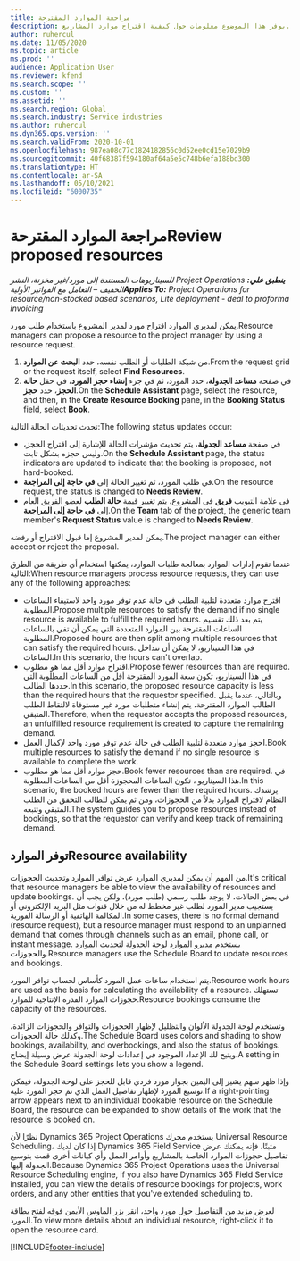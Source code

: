 ```yaml
---
title: مراجعة الموارد المقترحة
description: يوفر هذا الموضوع معلومات حول كيفية اقتراح موارد المشاريع.
author: ruhercul
ms.date: 11/05/2020
ms.topic: article
ms.prod: ''
audience: Application User
ms.reviewer: kfend
ms.search.scope: ''
ms.custom: ''
ms.assetid: ''
ms.search.region: Global
ms.search.industry: Service industries
ms.author: ruhercul
ms.dyn365.ops.version: ''
ms.search.validFrom: 2020-10-01
ms.openlocfilehash: 987ea08c77c1824182856c0d52ee0cd15e7029b9
ms.sourcegitcommit: 40f68387f594180af64a5e5c748b6efa188bd300
ms.translationtype: HT
ms.contentlocale: ar-SA
ms.lasthandoff: 05/10/2021
ms.locfileid: "6000735"
---
```

# <a name="review-proposed-resources"></a><span data-ttu-id="a06af-103">مراجعة الموارد المقترحة</span><span class="sxs-lookup"><span data-stu-id="a06af-103">Review proposed resources</span></span>

<span data-ttu-id="a06af-104">_**ينطبق علي:** ‏‫Project Operations للسيناريوهات المستندة إلى مورد/غير مخزنة‬، ‏‫النشر الخفيف – التعامل مع الفواتير الأولية‬_</span><span class="sxs-lookup"><span data-stu-id="a06af-104">_**Applies To:** Project Operations for resource/non-stocked based scenarios, Lite deployment - deal to proforma invoicing_</span></span>

<span data-ttu-id="a06af-105">يمكن لمديري الموارد اقتراح مورد لمدير المشروع باستخدام طلب مورد.</span><span class="sxs-lookup"><span data-stu-id="a06af-105">Resource managers can propose a resource to the project manager by using a resource request.</span></span>

1. <span data-ttu-id="a06af-106">من شبكة الطلبات أو الطلب نفسه، حدد **البحث عن الموارد**.</span><span class="sxs-lookup"><span data-stu-id="a06af-106">From the request grid or the request itself, select **Find Resources**.</span></span>
2. <span data-ttu-id="a06af-107">في صفحة **مساعد الجدولة**، حدد المورد، ثم في جزء **إنشاء حجز المورد**، في حقل **حالة الحجز**، حدد **حجز**.</span><span class="sxs-lookup"><span data-stu-id="a06af-107">On the **Schedule Assistant** page, select the resource, and then, in the **Create Resource Booking** pane, in the **Booking Status** field, select **Book**.</span></span>

<span data-ttu-id="a06af-108">تحدث تحديثات الحالة التالية:</span><span class="sxs-lookup"><span data-stu-id="a06af-108">The following status updates occur:</span></span>

- <span data-ttu-id="a06af-109">في صفحة **مساعد الجدولة**، يتم تحديث مؤشرات الحالة للإشارة إلى اقتراح الحجز، وليس حجزه بشكل ثابت.</span><span class="sxs-lookup"><span data-stu-id="a06af-109">On the **Schedule Assistant** page, the status indicators are updated to indicate that the booking is proposed, not hard-booked.</span></span>
- <span data-ttu-id="a06af-110">في طلب المورد، تم تغيير الحالة إلى **في حاجة إلى المراجعة**.</span><span class="sxs-lookup"><span data-stu-id="a06af-110">On the resource request, the status is changed to **Needs Review**.</span></span>
- <span data-ttu-id="a06af-111">في علامة التبويب **فريق** في المشروع، يتم تغيير قيمة **حالة الطلب** لعضو الفريق العام إلى **في حاجة إلى المراجعة**.</span><span class="sxs-lookup"><span data-stu-id="a06af-111">On the **Team** tab of the project, the generic team member's **Request Status** value is changed to **Needs Review**.</span></span>

<span data-ttu-id="a06af-112">يمكن لمدير المشروع إما قبول الاقتراح أو رفضه.</span><span class="sxs-lookup"><span data-stu-id="a06af-112">The project manager can either accept or reject the proposal.</span></span>

<span data-ttu-id="a06af-113">عندما تقوم إدارات الموارد بمعالجة طلبات الموارد، يمكنها استخدام أي طريقة من الطرق التالية:</span><span class="sxs-lookup"><span data-stu-id="a06af-113">When resource managers process resource requests, they can use any of the following approaches:</span></span>

- <span data-ttu-id="a06af-114">اقترح موارد متعددة لتلبية الطلب في حالة عدم توفر مورد واحد لاستيفاء الساعات المطلوبة.</span><span class="sxs-lookup"><span data-stu-id="a06af-114">Propose multiple resources to satisfy the demand if no single resource is available to fulfill the required hours.</span></span> <span data-ttu-id="a06af-115">يتم بعد ذلك تقسيم الساعات المقترحة بين الموارد المتعددة التي يمكن أن تفي بالساعات المطلوبة.</span><span class="sxs-lookup"><span data-stu-id="a06af-115">Proposed hours are then split among multiple resources that can satisfy the required hours.</span></span> <span data-ttu-id="a06af-116">في هذا السيناريو، لا يمكن أن تتداخل الساعات.</span><span class="sxs-lookup"><span data-stu-id="a06af-116">In this scenario, the hours can't overlap.</span></span>
- <span data-ttu-id="a06af-117">اقتراح موارد أقل مما هو مطلوب.</span><span class="sxs-lookup"><span data-stu-id="a06af-117">Propose fewer resources than are required.</span></span> <span data-ttu-id="a06af-118">في هذا السيناريو، تكون سعة المورد المقترحة أقل من الساعات المطلوبة التي حددها الطالب.</span><span class="sxs-lookup"><span data-stu-id="a06af-118">In this scenario, the proposed resource capacity is less than the required hours that the requestor specified.</span></span> <span data-ttu-id="a06af-119">وبالتالي، عندما يقبل الطالب الموارد المقترحة، يتم إنشاء متطلبات مورد غير مستوفاة لالتقاط الطلب المتبقي.</span><span class="sxs-lookup"><span data-stu-id="a06af-119">Therefore, when the requestor accepts the proposed resources, an unfulfilled resource requirement is created to capture the remaining demand.</span></span>
- <span data-ttu-id="a06af-120">احجز موارد متعددة لتلبية الطلب في حالة عدم توفر مورد واحد لإكمال العمل.</span><span class="sxs-lookup"><span data-stu-id="a06af-120">Book multiple resources to satisfy the demand if no single resource is available to complete the work.</span></span>
- <span data-ttu-id="a06af-121">حجز موارد أقل مما هو مطلوب.</span><span class="sxs-lookup"><span data-stu-id="a06af-121">Book fewer resources than are required.</span></span> <span data-ttu-id="a06af-122">في هذا السيناريو ، تكون الساعات المحجوزة أقل من الساعات المطلوبة.</span><span class="sxs-lookup"><span data-stu-id="a06af-122">In this scenario, the booked hours are fewer than the required hours.</span></span> <span data-ttu-id="a06af-123">يرشدك النظام لاقتراح الموارد بدلاً من الحجوزات، ومن ثم يمكن للطالب التحقق من الطلب المتبقي وتتبعه.</span><span class="sxs-lookup"><span data-stu-id="a06af-123">The system guides you to propose resources instead of bookings, so that the requestor can verify and keep track of remaining demand.</span></span>

## <a name="resource-availability"></a><span data-ttu-id="a06af-124">توفر الموارد</span><span class="sxs-lookup"><span data-stu-id="a06af-124">Resource availability</span></span>

<span data-ttu-id="a06af-125">من المهم أن يمكن لمديري الموارد عرض توافر الموارد وتحديث الحجوزات.</span><span class="sxs-lookup"><span data-stu-id="a06af-125">It's critical that resource managers be able to view the availability of resources and update bookings.</span></span> <span data-ttu-id="a06af-126">في بعض الحالات، لا يوجد طلب رسمي (طلب مورد)، ولكن يجب أن يستجيب مدير المورد لطلب غير مخطط له من خلال قنوات مثل البريد الإلكتروني أو المكالمة الهاتفية أو الرسالة الفورية.</span><span class="sxs-lookup"><span data-stu-id="a06af-126">In some cases, there is no formal demand (resource request), but a resource manager must respond to an unplanned demand that comes through channels such as an email, phone call, or instant message.</span></span> <span data-ttu-id="a06af-127">يستخدم مديرو الموارد لوحة الجدولة لتحديث الموارد والحجوزات.</span><span class="sxs-lookup"><span data-stu-id="a06af-127">Resource managers use the Schedule Board to update resources and bookings.</span></span>

<span data-ttu-id="a06af-128">يتم استخدام ساعات عمل المورد كأساس لحساب توافر المورد.</span><span class="sxs-lookup"><span data-stu-id="a06af-128">Resource work hours are used as the basis for calculating the availability of a resource.</span></span> <span data-ttu-id="a06af-129">تستهلك حجوزات الموارد القدرة الإنتاجية للموارد.</span><span class="sxs-lookup"><span data-stu-id="a06af-129">Resource bookings consume the capacity of the resources.</span></span>

<span data-ttu-id="a06af-130">وتستخدم لوحة الجدولة الألوان والتظليل لإظهار الحجوزات والتوافر والحجوزات الزائدة، وكذلك حالة الحجوزات.</span><span class="sxs-lookup"><span data-stu-id="a06af-130">The Schedule Board uses colors and shading to show bookings, availability, and overbookings, and also the status of bookings.</span></span> <span data-ttu-id="a06af-131">ويتيح لك الإعداد الموجود في إعدادات لوحة الجدولة عرض وسيلة إيضاح.</span><span class="sxs-lookup"><span data-stu-id="a06af-131">A setting in the Schedule Board settings lets you show a legend.</span></span>

<span data-ttu-id="a06af-132">وإذا ظهر سهم يشير إلى اليمين بجوار مورد فردي قابل للحجز على لوحة الجدولة، فيمكن توسيع المورد لإظهار تفاصيل العمل الذي تم حجز المورد عليه.</span><span class="sxs-lookup"><span data-stu-id="a06af-132">If a right-pointing arrow appears next to an individual bookable resource on the Schedule Board, the resource can be expanded to show details of the work that the resource is booked on.</span></span>

<span data-ttu-id="a06af-133">نظرًا لأن Dynamics 365 Project Operations يستخدم محرك Universal Resource Scheduling، إذا كان لديك Dynamics 365 Field Service مثبتًا، فإنه يمكنك عرض تفاصيل حجوزات الموارد الخاصة بالمشاريع وأوامر العمل وأي كيانات أخرى قمت بتوسيع الجدولة إليها.</span><span class="sxs-lookup"><span data-stu-id="a06af-133">Because Dynamics 365 Project Operations uses the Universal Resource Scheduling engine, if you also have Dynamics 365 Field Service installed, you can view the details of resource bookings for projects, work orders, and any other entities that you've extended scheduling to.</span></span>

<span data-ttu-id="a06af-134">لعرض مزيد من التفاصيل حول مورد واحد، انقر بزر الماوس الأيمن فوقه لفتح بطاقة المورد.</span><span class="sxs-lookup"><span data-stu-id="a06af-134">To view more details about an individual resource, right-click it to open the resource card.</span></span>



[!INCLUDE[footer-include](../includes/footer-banner.md)]